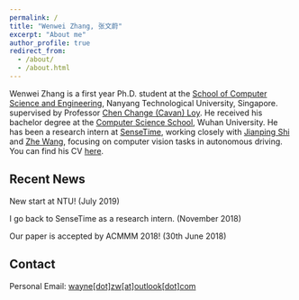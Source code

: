 ```yaml
---
permalink: /
title: "Wenwei Zhang, 张文蔚"
excerpt: "About me"
author_profile: true
redirect_from: 
  - /about/
  - /about.html
---
```


Wenwei Zhang is a first year Ph.D. student at the [School of Computer Science and Engineering](http://scse.ntu.edu.sg/Pages/Home.aspx), Nanyang Technological University, Singapore. supervised by Professor [Chen Change (Cavan) Loy](http://personal.ie.cuhk.edu.hk/~ccloy/). 
He received his bachelor degree at the [Computer Science School](http://cs.whu.edu.cn/), Wuhan University. 
He has been a research intern at [SenseTime](https://www.sensetime.com/), working closely with [Jianping Shi](http://shijianping.me/) and [Zhe Wang](https://wang-zhe.me/), focusing on computer vision tasks in autonomous driving. You can find his CV [here](/files/resume.pdf).

Recent News
------------------------
New start at NTU! (July 2019)

I go back to SenseTime as a research intern. (November 2018)

Our paper is accepted by ACMMM 2018! (30th June 2018)


Contact
------------------------
Personal Email: [wayne[dot]zw[at]outlook[dot]com](mailto:wayne.zw@outlook.com)
